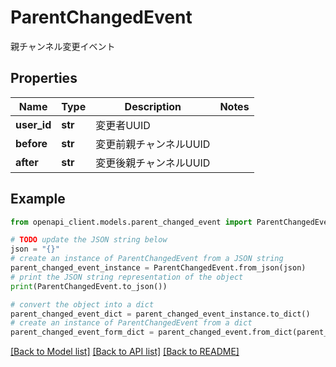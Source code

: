 # ParentChangedEvent

親チャンネル変更イベント

## Properties

Name | Type | Description | Notes
------------ | ------------- | ------------- | -------------
**user_id** | **str** | 変更者UUID | 
**before** | **str** | 変更前親チャンネルUUID | 
**after** | **str** | 変更後親チャンネルUUID | 

## Example

```python
from openapi_client.models.parent_changed_event import ParentChangedEvent

# TODO update the JSON string below
json = "{}"
# create an instance of ParentChangedEvent from a JSON string
parent_changed_event_instance = ParentChangedEvent.from_json(json)
# print the JSON string representation of the object
print(ParentChangedEvent.to_json())

# convert the object into a dict
parent_changed_event_dict = parent_changed_event_instance.to_dict()
# create an instance of ParentChangedEvent from a dict
parent_changed_event_form_dict = parent_changed_event.from_dict(parent_changed_event_dict)
```
[[Back to Model list]](../README.md#documentation-for-models) [[Back to API list]](../README.md#documentation-for-api-endpoints) [[Back to README]](../README.md)


